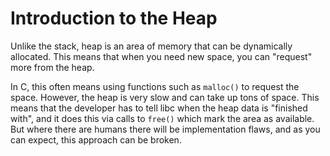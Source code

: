 # Introduction to the Heap

Unlike the stack, heap is an area of memory that can be dynamically allocated. This means that when you need new space, you can "request" more from the heap.

In C, this often means using functions such as `malloc()` to request the space. However, the heap is very slow and can take up tons of space. This means that the developer has to tell libc when the heap data is "finished with", and it does this via calls to `free()` which mark the area as available. But where there are humans there will be implementation flaws, and as you can expect, this approach can be broken.

